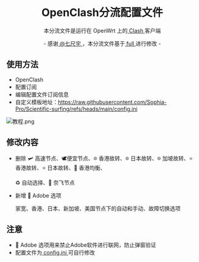 <h1 align="center">
  <br>OpenClash分流配置文件<br>
</h1>
<p align="center">
本分流文件是运行在 OpenWrt 上的<a href="https://github.com/Dreamacro/clash" target="_blank"> Clash </a>客户端
</p>
<p align="center">
- 感谢<a href="https://www.youtube.com/@qichiyu" target="_blank"> @七尺宇 </a>，本分流文件基于<a href="https://github.com/qichiyuhub/rule/blob/main/config/mihomo/full.ini" target="_blank"> full </a>进行修改 -

</h1>

使用方法
---

* OpenClash
* 配置订阅
* 编辑配置文件订阅信息
* 自定义模板地址：https://raw.githubusercontent.com/Sophia-Pro/Scientific-surfing/refs/heads/main/config.ini

<img alt="教程.png" src="https://github.com/Sophia-Pro/Scientific-surfing/blob/main/%E6%95%99%E7%A8%8B.png?raw=true" data-hpc="true" class="Box-sc-g0xbh4-0 fzFXnm" >

</h1>

修改内容
---
* 删除 🛩️ 高速节点、🕊️便宜节点、🔯 香港故转、🔯 日本故转、🔯 加坡故转、⭐ 香港故转、⭐ 日本故转、🍃 香港均衡、

  ♻️ 自动选择、🎥 奈飞节点
  
* 新增 🚫 Adobe 选项

   家宽、香港、日本、新加坡、美国节点下的自动和手动、故障切换选项

注意
---
* 🚫 Adobe 选项用来禁止Adobe软件进行联网，防止弹窗验证
* 配置文件为<a href="https://github.com/Sophia-Pro/Scientific-surfing/blob/main/config.ini" target="_blank"> config.ini </a> 可自行修改
